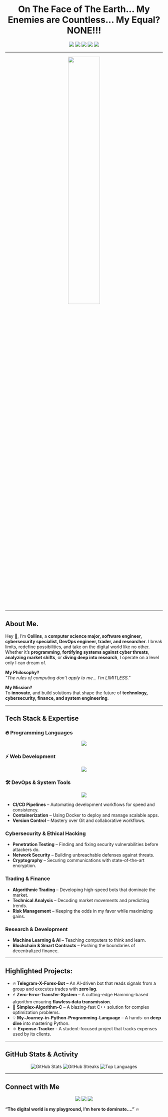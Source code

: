 <h1 align="center"> On The Face of The Earth... My Enemies are Countless... My Equal? NONE!!! </h1>
<p align="center">
  <img src="https://img.shields.io/badge/Limitless-Coding-blue?style=for-the-badge" />
  <img src="https://img.shields.io/badge/Fortified-Cybersecurity-green?style=for-the-badge" />
  <img src="https://img.shields.io/badge/Strategic-Trading-black?style=for-the-badge" />
  <img src="https://img.shields.io/badge/Relentless-Research-red?style=for-the-badge" />
  <img src="https://img.shields.io/badge/-CrazyAss-DevOps-purple?style=for-the-badge" />
</p>

---

<p align="center">
  <img src="https://raw.githubusercontent.com/Contractor-x/Contractor-x/main/profile_banner.gif" width="45%" />
</p>

---

## About Me.

Hey 👋, I’m **Collins**, a **computer science major, software engineer, cybersecurity specialist, DevOps engineer, trader, and researcher**. I break limits, redefine possibilities, and take on the digital world like no other. Whether it’s **programming**, **fortifying systems against cyber threats**, **analyzing market shifts**, or **diving deep into research**, I operate on a level only I can dream of.

**My Philosophy?**  
_"The rules of computing don’t apply to me… I’m LIMITLESS."_

**My Mission?**  
To **innovate**, and build solutions that shape the future of **technology, cybersecurity, finance, and system engineering**. 

---

## Tech Stack & Expertise

### 🔥 **Programming Languages**
<p align="center">
  <img src="https://skillicons.dev/icons?i=python,c,cpp,java,js,html,css"/>
</p>

### ⚡ **Web Development**
<p align="center">
  <img src="https://skillicons.dev/icons?i=react,nodejs,express,django,flask"/>
</p>

### 🛠 **DevOps & System Tools**
<p align="center">
  <img src="https://skillicons.dev/icons?i=docker,git,linux,bash,vscode"/>
</p>

-  **CI/CD Pipelines** – Automating development workflows for speed and consistency.  
-  **Containerization** – Using Docker to deploy and manage scalable apps.  
-  **Version Control** – Mastery over Git and collaborative workflows.

###  **Cybersecurity & Ethical Hacking**
-  **Penetration Testing** – Finding and fixing security vulnerabilities before attackers do.  
-  **Network Security** – Building unbreachable defenses against threats.  
-  **Cryptography** – Securing communications with state-of-the-art encryption.  

### **Trading & Finance**
-  **Algorithmic Trading** – Developing high-speed bots that dominate the market.  
-  **Technical Analysis** – Decoding market movements and predicting trends.  
-  **Risk Management** – Keeping the odds in my favor while maximizing gains.  

### **Research & Development**
-  **Machine Learning & AI** – Teaching computers to think and learn.  
-  **Blockchain & Smart Contracts** – Pushing the boundaries of decentralized finance.  

---

##  **Highlighted Projects:**
- 🔥 **Telegram-X-Forex-Bot** – An AI-driven bot that reads signals from a group and executes trades with **zero lag**.  
- ⚡ **Zero-Error-Transfer-System** – A cutting-edge Hamming-based algorithm ensuring **flawless data transmission**.  
- 🚀 **Simplex-Algorithm-C** – A blazing-fast C++ solution for complex optimization problems.  
- 💡 **My-Journey-in-Python-Programming-Language** – A hands-on **deep dive** into mastering Python.
- ⚛️ **Expense-Tracker** - A student-focused project that tracks expenses used by its clients.

---

##  **GitHub Stats & Activity**
<p align="center">
<img src="https://github-readme-stats.vercel.app/api?username=Contractor-x&show_icons=true&theme=tokyonight" alt="GitHub Stats" /> 
<img src="https://github-readme-streak-stats.herokuapp.com/?user=Contractor-x&theme=tokyonight" alt="GitHub Streaks"/> 
<img src="https://github-readme-stats.vercel.app/api/top-langs/?username=Contractor-x&layout=compact&theme=tokyonight" alt="Top Languages"/>
</p>

---

## **Connect with Me**
<p align="center">
  <a href="mailto:dada4ash@gmail.com"><img src="https://img.shields.io/badge/Gmail-D14836?style=for-the-badge&logo=gmail&logoColor=white"/></a>
  <a href="https://twitter.com/Con_tractorX"><img src="https://img.shields.io/badge/Twitter-1DA1F2?style=for-the-badge&logo=twitter&logoColor=white"/></a>
  <a href="https://discord.com/x_contractor_x"><img src="https://img.shields.io/badge/Discord-5865F2?style=for-the-badge&logo=discord&logoColor=white"/></a>
</p>

**“The digital world is my playground, I’m here to dominate....”** 🔥

<!-- AES-256 Encryption Key

ZtYw8tD#L!a9E2rPbV4@X5cK7FgMq%Tz

⚠ Keep this key secure — it's required to decrypt the credentials.-->

